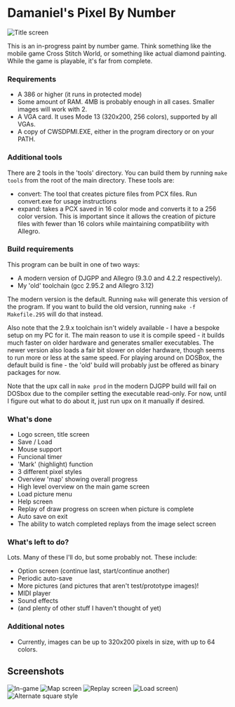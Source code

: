 # Damaniel's Pixel By Number
![Title screen](https://user-images.githubusercontent.com/1784332/170628024-9f7f6ee1-70ab-44e0-99c3-d670a45a9e28.png)

This is an in-progress paint by number game.  Think something like the mobile 
game Cross Stitch World, or something like actual diamond painting.  While the
game is playable, it's far from complete.  

### Requirements

- A 386 or higher (it runs in protected mode)
- Some amount of RAM.  4MB is probably enough in all cases.  Smaller images
  will work with 2.
- A VGA card.  It uses Mode 13 (320x200, 256 colors), supported by all VGAs.
- A copy of CWSDPMI.EXE, either in the program directory or on your PATH.

### Additional tools

There are 2 tools in the 'tools' directory.  You can build them by running 
`make tools` from the root of the main directory.  These tools are:

- convert: The tool that creates picture files from PCX files.  Run convert.exe
           for usage instructions
- expand: takes a PCX saved in 16 color mode and converts it to a 256 color
          version.  This is important since it allows the creation of picture
          files with fewer than 16 colors while maintaining compatibility with
          Allegro.

### Build requirements

This program can be built in one of two ways:

- A modern version of DJGPP and Allegro (9.3.0 and 4.2.2 respectively).
- My 'old' toolchain (gcc 2.95.2 and Allegro 3.12)

The modern version is the default.  Running `make` will generate this version
of the program.  If you want to build the old version, running 
`make -f Makefile.295` will do that instead.

Also note that the 2.9.x toolchain isn't widely available - I have a bespoke
setup on my PC for it.  The main reason to use it is compile speed - it builds
much faster on older hardware and generates smaller executables.  The newer
version also loads a fair bit slower on older hardware, though seems to run
more or less at the same speed.  For playing around on DOSBox, the default
build is fine - the 'old' build will probably just be offered as binary
packages for now.

Note that the upx call in `make prod` in the modern DJGPP build will fail
on DOSbox due to the compiler setting the executable read-only.  For now,
until I figure out what to do about it, just run upx on it manually if
desired. 

### What's done

- Logo screen, title screen
- Save / Load
- Mouse support
- Funcional timer
- 'Mark' (highlight) function
- 3 different pixel styles
- Overview 'map' showing overall progress
- High level overview on the main game screen
- Load picture menu
- Help screen
- Replay of draw progress on screen when picture is complete
- Auto save on exit
- The ability to watch completed replays from the image select screen

### What's left to do?

Lots. Many of these I'll do, but some probably not.  These include:

- Option screen (continue last, start/continue another)
- Periodic auto-save
- More pictures (and pictures that aren't test/prototype images)!
- MIDI player
- Sound effects
- (and plenty of other stuff I haven't thought of yet)

### Additional notes
- Currently, images can be up to 320x200 pixels in size, with up to 64 colors.

## Screenshots
![In-game](https://user-images.githubusercontent.com/1784332/170628027-d92280e7-9306-422f-be59-8887636a4a65.png)
![Map screen](https://user-images.githubusercontent.com/1784332/170628029-4828cb7b-b659-4449-b493-d449859cda37.png)
![Replay screen](https://user-images.githubusercontent.com/1784332/170628031-a991c332-60d5-4b0f-99f7-2ba5e3a90de8.png)
![Load screen)](https://user-images.githubusercontent.com/1784332/170628033-599bc190-9dc6-4c36-8247-53e2ad28d3d7.png)
![Alternate square style](https://user-images.githubusercontent.com/1784332/170628034-cf7ee08a-1472-43d3-b475-e3036155941f.png)

